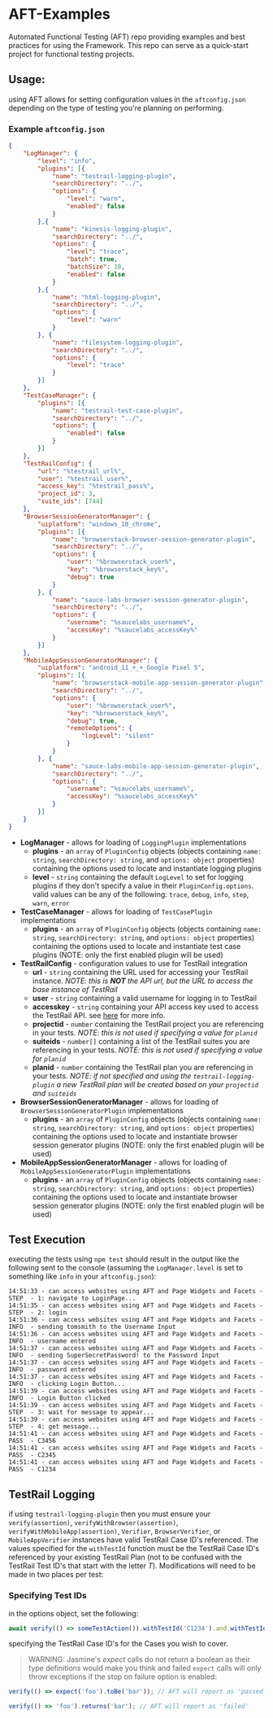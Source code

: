 # AFT-Examples
Automated Functional Testing (AFT) repo providing examples and best practices for using the Framework. This repo can serve as a quick-start project for functional testing projects.

## Usage:
using AFT allows for setting configuration values in the `aftconfig.json` depending on the type of testing you're planning on performing.

### Example `aftconfig.json`

```json
{
    "LogManager": {
        "level": "info",
        "plugins": [{
            "name": "testrail-logging-plugin",
            "searchDirectory": "../",
            "options": {
                "level": "warn",
                "enabled": false
            }
        },{
            "name": "kinesis-logging-plugin",
            "searchDirectory": "../",
            "options": {
                "level": "trace",
                "batch": true,
                "batchSize": 10,
                "enabled": false
            }
        },{
            "name": "html-logging-plugin",
            "searchDirectory": "../",
            "options": {
                "level": "warn"
            }
        }, {
            "name": "filesystem-logging-plugin",
            "searchDirectory": "../",
            "options": {
                "level": "trace"
            }
        }]
    },
    "TestCaseManager": {
        "plugins": [{
            "name": "testrail-test-case-plugin",
            "searchDirectory": "../",
            "options": {
                "enabled": false
            }
        }]
    },
    "TestRailConfig": {
        "url": "%testrail_url%",
        "user": "%testrail_user%",
        "access_key": "%testrail_pass%",
        "project_id": 3,
        "suite_ids": [744]
    },
    "BrowserSessionGeneratorManager": {
        "uiplatform": "windows_10_chrome",
        "plugins": [{
            "name": "browserstack-browser-session-generator-plugin",
            "searchDirectory": "../",
            "options": {
                "user": "%browserstack_user%",
                "key": "%browserstack_key%",
                "debug": true
            }
        }, {
            "name": "sauce-labs-browser-session-generator-plugin",
            "searchDirectory": "../",
            "options": {
                "username": "%saucelabs_username%",
                "accessKey": "%saucelabs_accessKey%"
            }
        }]
    },
    "MobileAppSessionGeneratorManager": {
        "uiplatform": "android_11_+_+_Google Pixel 5",
        "plugins": [{
            "name": "browserstack-mobile-app-session-generator-plugin",
            "searchDirectory": "../",
            "options": {
                "user": "%browserstack_user%",
                "key": "%browserstack_key%",
                "debug": true,
                "remoteOptions": {
                    "logLevel": "silent"
                }
            }
        }, {
            "name": "sauce-labs-mobile-app-session-generator-plugin",
            "searchDirectory": "../",
            "options": {
                "username": "%saucelabs_username%",
                "accessKey": "%saucelabs_accessKey%"
            }
        }]
    }
}
```
- **LogManager** - allows for loading of `LoggingPlugin` implementations
  - **plugins** - an `array` of `PluginConfig` objects (objects containing `name: string`, `searchDirectory: string`, and `options: object` properties) containing the options used to locate and instantiate logging plugins
  - **level** - `string` containing the default `LogLevel` to set for logging plugins if they don't specify a value in their `PluginConfig.options`. valid values can be any of the following: `trace`, `debug`, `info`, `step`, `warn`, `error`
- **TestCaseManager** - allows for loading of `TestCasePlugin` implementations
  - **plugins** - an `array` of `PluginConfig` objects (objects containing `name: string`, `searchDirectory: string`, and `options: object` properties) containing the options used to locate and instantiate test case plugins (NOTE: only the first enabled plugin will be used)
- **TestRailConfig** - configuration values to use for TestRail integration
  - **url** - `string` containing the URL used for accessing your TestRail instance. _NOTE: this is **NOT** the API url, but the URL to access the base instance of TestRail_
  - **user** - `string` containing a valid username for logging in to TestRail
  - **accesskey** - `string` containing your API access key used to access the TestRail API. see [here](https://www.gurock.com/testrail/docs/api/getting-started/accessing) for more info.
  - **projectid** - `number` containing the TestRail project you are referencing in your tests. _NOTE: this is not used if specifying a value for `planid`_
  - **suiteids** - `number[]` containing a list of the TestRail suites you are referencing in your tests. _NOTE: this is not used if specifying a value for `planid`_
  - **planid** - `number` containing the TestRail plan you are referencing in your tests. _NOTE: if not specified and using the `testrail-logging-plugin` a new TestRail plan will be created based on your `projectid` and `suiteids`_
- **BrowserSessionGeneratorManager** - allows for loading of `BrowserSessionGeneratorPlugin` implementations
  - **plugins** - an `array` of `PluginConfig` objects (objects containing `name: string`, `searchDirectory: string`, and `options: object` properties) containing the options used to locate and instantiate browser session generator plugins (NOTE: only the first enabled plugin will be used)
- **MobileAppSessionGeneratorManager** - allows for loading of `MobileAppSessionGeneratorPlugin` implementations
  - **plugins** - an `array` of `PluginConfig` objects (objects containing `name: string`, `searchDirectory: string`, and `options: object` properties) containing the options used to locate and instantiate browser session generator plugins (NOTE: only the first enabled plugin will be used)

## Test Execution
executing the tests using `npm test` should result in the output like the following sent to the console (assuming the `LogManager.level` is set to something like `info` in your `aftconfig.json`):
```
14:51:33 - can access websites using AFT and Page Widgets and Facets - STEP  - 1: navigate to LoginPage...
14:51:35 - can access websites using AFT and Page Widgets and Facets - STEP  - 2: login
14:51:36 - can access websites using AFT and Page Widgets and Facets - INFO  - sending tomsmith to the Username Input
14:51:36 - can access websites using AFT and Page Widgets and Facets - INFO  - username entered
14:51:37 - can access websites using AFT and Page Widgets and Facets - INFO  - sending SuperSecretPassword! to the Password Input
14:51:37 - can access websites using AFT and Page Widgets and Facets - INFO  - password entered
14:51:37 - can access websites using AFT and Page Widgets and Facets - INFO  - clicking Login Button...
14:51:39 - can access websites using AFT and Page Widgets and Facets - INFO  - Login Button clicked
14:51:39 - can access websites using AFT and Page Widgets and Facets - STEP  - 3: wait for message to appear...
14:51:39 - can access websites using AFT and Page Widgets and Facets - STEP  - 4: get message...
14:51:41 - can access websites using AFT and Page Widgets and Facets - PASS  - C3456
14:51:41 - can access websites using AFT and Page Widgets and Facets - PASS  - C2345
14:51:41 - can access websites using AFT and Page Widgets and Facets - PASS  - C1234
```

## TestRail Logging
if using `testrail-logging-plugin` then you must ensure your `verify(assertion)`, `verifyWithBrowser(assertion)`, `verifyWithMobileApp(assertion)`, `Verifier`, `BrowserVerifier`, or `MobileAppVerifier` instances have valid TestRail Case ID's referenced. The values specified for the `withTestId` function must be the TestRail Case ID's referenced by your existing TestRail Plan (not to be confused with the TestRail Test ID's that start with the letter _T_). Modifications will need to be made in two places per test:

### Specifying Test IDs
in the options object, set the following:
```typescript
await verify(() => someTestAction()).withTestId('C1234').and.withTestId('C2345').and.withTestId('C3456');
```
specifying the TestRail Case ID's for the Cases you wish to cover.

> WARNING: Jasmine's _expect_ calls do not return a boolean as their type definitions would make you think and failed `expect` calls will only throw exceptions if the stop on failure option is enabled: 
```typescript
verify(() => expect('foo').toBe('bar')); // AFT will report as 'passed'

verify(() => 'foo').returns('bar'); // AFT will report as 'failed'
```